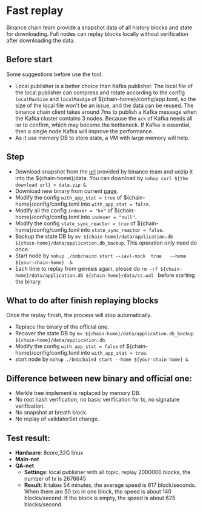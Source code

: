# Fast replay

Binance chain team provide a snapshot data of all history blocks and state for downloading. Full nodes can replay blocks locally without verification after downloading the data.

## Before start
Some suggestions before use the tool:
- Local publisher is a better choice than Kafka publisher. The local file of the local publisher can compress and rotate according to the config  `localMaxSize` and `localMaxAge` of ${chain-home}/config/app.toml, so the size of the local file won't be an issue, and the data can be reused. The binance chain client takes around 7ms to publish a Kafka message when the Kafka cluster contains 3 nodes. Because the `ack` of Kafka needs all isr to confirm, which may become the bottleneck. If Kafka is essential, then a single node Kafka will improve the performance.
- As it use memory DB to store state, a VM with large memory will help.

## Step
- Download snapshot from the [url](https://s3.ap-northeast-1.amazonaws.com/dex-bin.bnbstatic.com/chain-analisis-download-data/server-bnbchaind-disaster-node-gaiad-data.zip?AWSAccessKeyId=ASIAYINE6SBQKG4SGLJW&Expires=1609247337&x-amz-security-token=IQoJb3JpZ2luX2VjEIX%2F%2F%2F%2F%2F%2F%2F%2F%2F%2FwEaDmFwLW5vcnRoZWFzdC0xIkYwRAIgU3v5TNgme1kRb%2FWhNRtQXPTepaCUVy2GIdh9ZUpQjOECIBvzF3RU2u9mnrbagEHKdSXlkcYkTuFczbYI8sRCJgtCKr4DCF4QARoMNTY3ODE4NDg5OTUyIgwOqmbmpA0dKZpX12UqmwMKGTuT%2FUcAdFdRyz4gifUh2aBbePT%2F7ubPkygZ7pMpYGJrqd90ZQjpkZaSqVTKnUrKNt7kvElij1HTakf8nyo9yLmJzNu2y6d%2FNLdGaOHZ3ie14mMs9XRwXr%2BhhjZKSUQ4zA1lgU%2FxiZDIzKS%2BSQu5JeKZGqtkCUrqJZpluuB2fvvlQw5PhNMtL%2FM0qzQbvNootsFTQ7gLFzopRODGmPDFyfoh17nF0If7wb9O0KPi24W45llzrpEfPi2vTyUHUgBHxlDDiUWYSxuFQhP1%2BfjLGHC4jR3H6WCXgq1ASYsLxP08EGpOLtwcPh%2F%2FTXXGbKYvHWwvE9mb3nyB2RFa12KvG2nZU2Agi1h%2FT0sOtW3T7fRl0Cc2jNTlK4iNPEzm%2FQT6T3gCTNLLS7ohatA6xtg25QcKL2t8%2FfAF7uwCqdiXE%2BYVwwRyWH1kbu96DBF%2FaAh6BzXTH34FiepbG96vj1NSs82ydXYVaiCmO4oB5%2FigCaDGNhXabytcFyt2PaVgTUzIatJ2tzGkhX7qeFrr448jgad%2BBmQFliiDP38w38P%2B8gU67AGj58AcvD0IOb%2BSZjmbZ3SHGuG70DgsslPpjNSgfUm3zRtM1GLZT4Nx%2BSTL8XLk%2FWILL18Ll7WGEDt8GfTPwrVqP8v6l3ghumzfJ9Yibe%2FQfMO7%2BGdV1YC7LAiM9nOFpX6YdoIpmkY3XYRdniPV3cfSC%2BmEl9eyCwyTiWpuTZRguvNc05DubICthjrF1OYUmYfNz4pgEgc3fFWx9%2BiForS3tF6nj0LUxFKoh7NcPVkhs%2Betggc857S1tMATTkCcbjFGe65G79jLr1IDM%2Bs3C5%2BA2%2FQn0oDXKcWH0Txu38Yc3ssyBTNRSbi0ptD1PQ%3D%3D&Signature=WXJncbFSanMijSs0vn2ae1qJ9Lc%3D) provided by binance team and unzip it into the ${chain-home}/data. You can download by `nohup curl ${the download url} > data.zip &`.  
- Download new binary from current [page](https://github.com/binance-chain/node-binary/blob/quicksync/quicksync/bnbchaind). 
- Modify the config `with_app_stat = true` of ${chain-home}/config/config.toml into `with_app_stat = false`.
- Modify all the config `indexer = "kv"` of ${chain-home}/config/config.toml into `indexer = "null"`. 
- Modify the config `state_sync_reactor = true` of ${chain-home}/config/config.toml into `state_sync_reactor = false`.
- Backup the state DB by `mv ${chain-home}/data/application.db ${chain-home}/data/application.db_backup`. This operation only need do once.
- Start node by `nohup ./bnbchaind start --iavl-mock  true   --home ${your-chain-home}  &`.  
- Each time to replay from genesis again, please do `rm -rf ${chain-home}/data/application.db ${chain-home}/data/cs.wal ` before starting the binary.

## What to do after finish replaying blocks 
Once the replay finish, the process will stop automatically.

- Replace the binary of the official one.
- Recover the state DB by `mv ${chain-home}/data/application.db_backup ${chain-home}/data/application.db`. 
- Modify the config `with_app_stat = false` of ${chain-home}/config/config.toml into `with_app_stat = true`.
- start node by `nohup ./bnbchaind start --home ${your-chain-home} &`


## Difference between new binary and official one:
- Merkle tree implement is replaced by memory DB.
- No root hash verification, no basic verification for tx, no signature verification.
- No snapshot at breath block.
- No replay of validatorSet change.

## Test result:
- **Hardware**: 8core,32G linux
- **Main-net**
- **QA-net**
  - **Settings**: local publisher with all topic, replay 2000000 blocks, the number of tx is 2676645
  - **Result**: It takes 54 minutes, the average speed is 617 block/seconds. When there are 50 txs in one block, the speed is about 140 blocks/second. If the block is empty, the speed is about 625 blocks/second.




